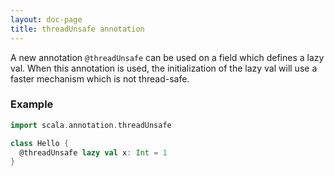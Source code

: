```yaml
---
layout: doc-page
title: threadUnsafe annotation
---
```


A new annotation `@threadUnsafe` can be used on a field which defines a lazy
val. When this annotation is used, the initialization of the lazy val will use a
faster mechanism which is not thread-safe.

### Example

```scala
import scala.annotation.threadUnsafe

class Hello {
  @threadUnsafe lazy val x: Int = 1
}
```
